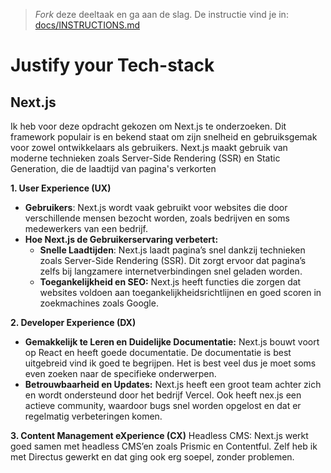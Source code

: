 > _Fork_ deze deeltaak en ga aan de slag. De instructie vind je in: [docs/INSTRUCTIONS.md](https://github.com/fdnd-task/choices-choices-justify-your-tech-stack/blob/main/docs/INSTRUCTIONS.md)

# Justify your Tech-stack
## Next.js
Ik heb voor deze opdracht gekozen om Next.js te onderzoeken. 
Dit framework populair is en bekend staat om zijn snelheid en gebruiksgemak voor zowel ontwikkelaars als gebruikers.
Next.js maakt gebruik van moderne technieken zoals Server-Side Rendering (SSR) en Static Generation, die de laadtijd van pagina's verkorten

<!-- Schrijf een mooie inleiding, beschrijf minstens de aanleiding - waarom doe je deze opdracht - en de tech-stack die je onderzoekt. Beschrijf daarna heel kort de stappen bij 2, 3, 4 en 5. -->

<!-- Beschrijf in een alinea de conclusie en belangrijkste inzichten met betrekking tot de gebruikservaring (UX) -->
**1. User Experience (UX)**
   - **Gebruikers**: Next.js wordt vaak gebruikt voor websites die door verschillende mensen bezocht worden, zoals bedrijven en soms medewerkers van een bedrijf.
   - **Hoe Next.js de Gebruikerservaring verbetert:**
       - **Snelle Laadtijden**: Next.js laadt pagina’s snel dankzij technieken zoals Server-Side Rendering (SSR). Dit zorgt ervoor dat pagina’s   zelfs bij langzamere internetverbindingen snel geladen worden.
       - **Toegankelijkheid en SEO:** Next.js heeft functies die zorgen dat websites voldoen aan toegankelijkheidsrichtlijnen en goed scoren in zoekmachines zoals Google.

<!-- Beschrijf in een alinea de conclusie en belangrijkste inzichten met betrekking tot de ontwikkelervaring (DX) -->
**2. Developer Experience (DX)**
   - **Gemakkelijk te Leren en Duidelijke Documentatie:**  Next.js bouwt voort op React en heeft goede documentatie. De documentatie is best uitgebreid vind ik goed te begrijpen. Het is best veel dus je moet soms even zoeken naar de specifieke onderwerpen. 
   - **Betrouwbaarheid en Updates:** Next.js heeft een groot team achter zich en wordt ondersteund door het bedrijf Vercel. Ook heeft nex.js een actieve community, waardoor bugs snel worden opgelost en dat er regelmatig verbeteringen komen. 
<!-- Beschrijf in een alinea de conclusie en belangrijkste inzichten met betrekking tot de content management ervaring (CMX) -->
**3. Content Management eXperience (CX)**
 Headless CMS: Next.js werkt goed samen met headless CMS’en zoals Prismic en Contentful. Zelf heb ik met Directus gewerkt en dat ging ook erg soepel, zonder problemen. 
<!-- Neem als conclusie een alinea op waarin je de voorwaarden benoemd die deze tech-stack aan de betrokken partijen stelt. -->

>

